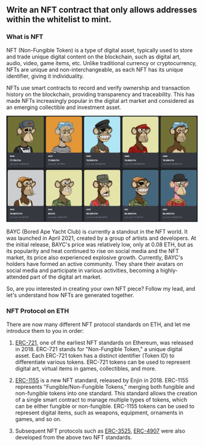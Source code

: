 ## Write an NFT contract that only allows addresses within the whitelist to mint.

### What is NFT

NFT (Non-Fungible Token) is a type of digital asset, typically used to store and trade unique digital content on the blockchain, such as digital art, audio, video, game items, etc. Unlike traditional currency or cryptocurrency, NFTs are unique and non-interchangeable, as each NFT has its unique identifier, giving it individuality.

NFTs use smart contracts to record and verify ownership and transaction history on the blockchain, providing transparency and traceability. This has made NFTs increasingly popular in the digital art market and considered as an emerging collectible and investment asset.

![image-20230222182919997](/public/images/Polygon-Whitelist-NFT/section-2/2_1_1.png)

BAYC (Bored Ape Yacht Club) is currently a standout in the NFT world. It was launched in April 2021, created by a group of artists and developers. At the initial release, BAYC's price was relatively low, only at 0.08 ETH, but as its popularity and heat continued to rise on social media and the NFT market, its price also experienced explosive growth. Currently, BAYC's holders have formed an active community. They share their avatars on social media and participate in various activities, becoming a highly-attended part of the digital art market.

So, are you interested in creating your own NFT piece? Follow my lead, and let's understand how NFTs are generated together.

### NFT Protocol on ETH

There are now many different NFT protocol standards on ETH, and let me introduce them to you in order:

1. [ERC-721](https://eips.ethereum.org/EIPS/eip-721), one of the earliest NFT standards on Ethereum, was released in 2018. ERC-721 stands for "Non-Fungible Token," a unique digital asset. Each ERC-721 token has a distinct identifier (Token ID) to differentiate various tokens. ERC-721 tokens can be used to represent digital art, virtual items in games, collectibles, and more.

2. [ERC-1155](https://eips.ethereum.org/EIPS/eip-1155) is a new NFT standard, released by Enjin in 2018. ERC-1155 represents "Fungible/Non-Fungible Tokens," merging both fungible and non-fungible tokens into one standard. This standard allows the creation of a single smart contract to manage multiple types of tokens, which can be either fungible or non-fungible. ERC-1155 tokens can be used to represent digital items, such as weapons, equipment, ornaments in games, and so on.

3. Subsequent NFT protocols such as [ERC-3525](https://eips.ethereum.org/EIPS/eip-3525), [ERC-4907](https://eips.ethereum.org/EIPS/eip-3525) were also developed from the above two NFT standards.

